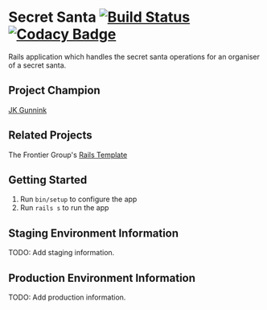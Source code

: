 # Secret Santa [![Build Status](https://travis-ci.org/jgunnink/vigilant-octo-happiness.svg?branch=master)](https://travis-ci.org/jgunnink/vigilant-octo-happiness) [![Codacy Badge](https://api.codacy.com/project/badge/Grade/88410e3257554feb8975ed749e8ddf22)](https://www.codacy.com/app/jgunnink/vigilant-octo-happiness)

Rails application which handles the secret santa operations for an organiser of a secret santa.

## Project Champion

[JK Gunnink](http://twitter.com/jgunnink)

## Related Projects

The Frontier Group's [Rails Template](https://github.com/thefrontiergroup/rails-template)

## Getting Started

1. Run `bin/setup` to configure the app
2. Run `rails s` to run the app

## Staging Environment Information

TODO: Add staging information.

## Production Environment Information

TODO: Add production information.
